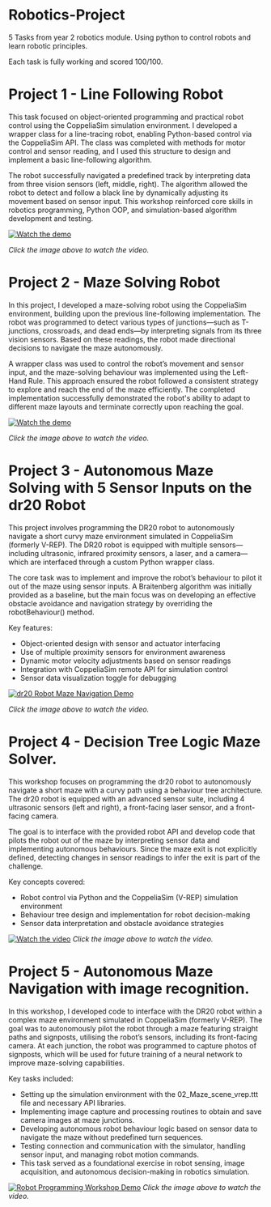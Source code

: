 # Robotics-Project
5 Tasks from year 2 robotics module. Using python to control robots and learn robotic principles.

Each task is fully working and scored 100/100.

# Project 1 - Line Following Robot
This task focused on object-oriented programming and practical robot control using the CoppeliaSim simulation environment. I developed a wrapper class for a line-tracing robot, enabling Python-based control via the CoppeliaSim API. The class was completed with methods for motor control and sensor reading, and I used this structure to design and implement a basic line-following algorithm.

The robot successfully navigated a predefined track by interpreting data from three vision sensors (left, middle, right). The algorithm allowed the robot to detect and follow a black line by dynamically adjusting its movement based on sensor input. This workshop reinforced core skills in robotics programming, Python OOP, and simulation-based algorithm development and testing.

[![Watch the demo](https://img.youtube.com/vi/EP7bghfdNMs/0.jpg)](https://www.youtube.com/watch?v=EP7bghfdNMs)

*Click the image above to watch the video.*

# Project 2 - Maze Solving Robot

In this project, I developed a maze-solving robot using the CoppeliaSim environment, building upon the previous line-following implementation. The robot was programmed to detect various types of junctions—such as T-junctions, crossroads, and dead ends—by interpreting signals from its three vision sensors. Based on these readings, the robot made directional decisions to navigate the maze autonomously.

A wrapper class was used to control the robot’s movement and sensor input, and the maze-solving behaviour was implemented using the Left-Hand Rule. This approach ensured the robot followed a consistent strategy to explore and reach the end of the maze efficiently. The completed implementation successfully demonstrated the robot's ability to adapt to different maze layouts and terminate correctly upon reaching the goal.

[![Watch the demo](https://img.youtube.com/vi/16XntRdqn2I/0.jpg)](https://www.youtube.com/watch?v=16XntRdqn2I)

*Click the image above to watch the video.*

# Project 3 - Autonomous Maze Solving with 5 Sensor Inputs on the dr20 Robot 

This project involves programming the DR20 robot to autonomously navigate a short curvy maze environment simulated in CoppeliaSim (formerly V-REP). The DR20 robot is equipped with multiple sensors—including ultrasonic, infrared proximity sensors, a laser, and a camera—which are interfaced through a custom Python wrapper class.

The core task was to implement and improve the robot’s behaviour to pilot it out of the maze using sensor inputs. A Braitenberg algorithm was initially provided as a baseline, but the main focus was on developing an effective obstacle avoidance and navigation strategy by overriding the robotBehaviour() method.

Key features:

- Object-oriented design with sensor and actuator interfacing
- Use of multiple proximity sensors for environment awareness
- Dynamic motor velocity adjustments based on sensor readings
- Integration with CoppeliaSim remote API for simulation control
- Sensor data visualization toggle for debugging

[![dr20 Robot Maze Navigation Demo](https://img.youtube.com/vi/WjxOS5W1JM8/0.jpg)](https://www.youtube.com/watch?v=WjxOS5W1JM8&ab_channel=LeighClarke)

*Click the image above to watch the video.*

# Project 4 - Decision Tree Logic Maze Solver.

This workshop focuses on programming the dr20 robot to autonomously navigate a short maze with a curvy path using a behaviour tree architecture. The dr20 robot is equipped with an advanced sensor suite, including 4 ultrasonic sensors (left and right), a front-facing laser sensor, and a front-facing camera.

The goal is to interface with the provided robot API and develop code that pilots the robot out of the maze by interpreting sensor data and implementing autonomous behaviours. Since the maze exit is not explicitly defined, detecting changes in sensor readings to infer the exit is part of the challenge.

Key concepts covered:

- Robot control via Python and the CoppeliaSim (V-REP) simulation environment
- Behaviour tree design and implementation for robot decision-making
- Sensor data interpretation and obstacle avoidance strategies

[![Watch the video](https://img.youtube.com/vi/DXpRNWCIFkE/maxresdefault.jpg)](https://www.youtube.com/watch?v=DXpRNWCIFkE)
*Click the image above to watch the video.*

# Project 5 - Autonomous Maze Navigation with image recognition.

In this workshop, I developed code to interface with the DR20 robot within a complex maze environment simulated in CoppeliaSim (formerly V-REP). The goal was to autonomously pilot the robot through a maze featuring straight paths and signposts, utilising the robot’s sensors, including its front-facing camera. At each junction, the robot was programmed to capture photos of signposts, which will be used for future training of a neural network to improve maze-solving capabilities.

Key tasks included:

- Setting up the simulation environment with the 02_Maze_scene_vrep.ttt file and necessary API libraries.
- Implementing image capture and processing routines to obtain and save camera images at maze junctions.
- Developing autonomous robot behaviour logic based on sensor data to navigate the maze without predefined turn sequences.
- Testing connection and communication with the simulator, handling sensor input, and managing robot motion commands.
- This task served as a foundational exercise in robot sensing, image acquisition, and autonomous decision-making in robotics simulation.

[![Robot Programming Workshop Demo](https://img.youtube.com/vi/Rev1abmeXKU/0.jpg)](https://www.youtube.com/watch?v=Rev1abmeXKU&t=22s&ab_channel=LeighClarke)
*Click the image above to watch the video.*
